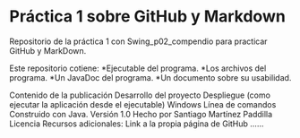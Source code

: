 # Práctica 1 sobre GitHub y Markdown
Repositorio de la práctica 1 con Swing_p02_compendio para practicar GitHub y MarkDown.

Este repositorio cotiene:
  *Ejecutable del programa.
  *Los archivos del programa.
  *Un JavaDoc del programa.
  *Un documento sobre su usabilidad.
  
Contenido de la publicación
Desarrollo del proyecto
Despliegue (como ejecutar la aplicación desde el ejecutable)
Windows
Línea de comandos
Construido con Java.
Versión 1.0
Hecho por Santiago Martínez Paddilla
Licencia
Recursos adicionales:
Link a la propia página de GitHub
……

